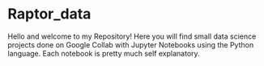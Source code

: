# Raptor_data
Hello and welcome to my Repository! Here you will find small data science projects done on Google Collab with Jupyter Notebooks using the Python language.
Each notebook is pretty much self explanatory.
